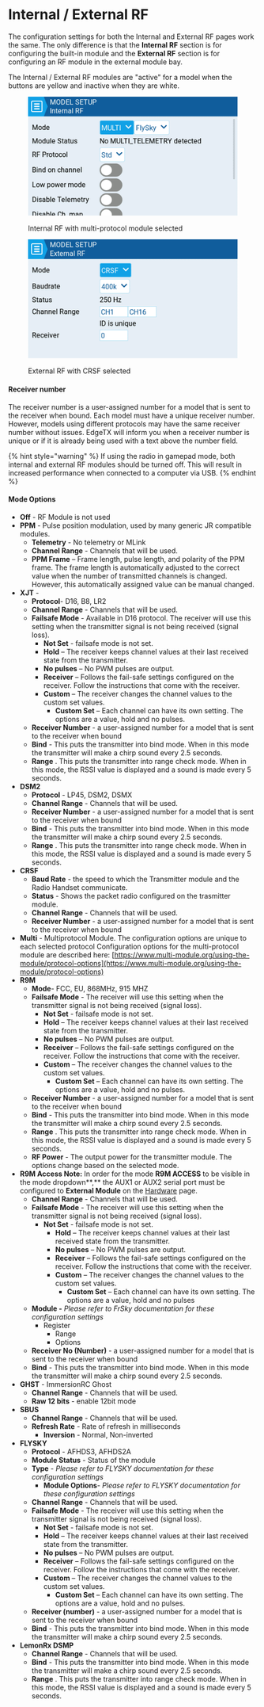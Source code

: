 # Internal / External RF

The configuration settings for both the Internal and External RF pages work the same. The only difference is that the **Internal RF** section is for configuring the built-in module and the **External RF** section is for configuring an RF module in the external module bay.

The Internal / External RF modules are "active" for a model when the buttons are yellow and inactive when they are white.

<div>

<figure><img src="../../../../.gitbook/assets/internalrf.png" alt=""><figcaption><p>Internal RF with multi-protocol module selected</p></figcaption></figure>

 

<figure><img src="../../../../.gitbook/assets/externalrf.png" alt=""><figcaption><p>External RF with CRSF selected</p></figcaption></figure>

</div>

#### Receiver number

The receiver number is a user-assigned number for a model that is sent to the receiver when bound. Each model must have a unique receiver number. However, models using different protocols may have the same receiver number without issues.  EdgeTX will inform you when a receiver number is unique or if it is already being used with a text above the number field.

{% hint style="warning" %}
If using the radio in gamepad mode, both internal and external RF modules should be turned off. This will result in increased performance when connected to a computer via USB.&#x20;
{% endhint %}

#### Mode Options

* **Off** - RF Module is not used
* **PPM** - Pulse position modulation, used by many generic JR compatible modules.
  * **Telemetry** - No telemetry or MLink
  * **Channel Range** - Channels that will be used.
  * **PPM Frame** – Frame length, pulse length, and polarity of the PPM frame. The frame length is automatically adjusted to the correct value when the number of transmitted channels is changed. However, this automatically assigned value can be manual changed.
* **XJT** -&#x20;
  * **Protocol**- D16, B8, LR2
  * **Channel Range** - Channels that will be used.
  * **Failsafe Mode** - Available in D16 protocol. The receiver will use this setting when the transmitter signal is not being received (signal loss).
    * **Not Set** - failsafe mode is not set.&#x20;
    * **Hold** – The receiver keeps channel values at their last received state from the transmitter.
    * **No pulses** – No PWM pulses are output.
    * **Receiver** – Follows the fail-safe settings configured on the receiver. Follow the instructions that come with the receiver.
    * **Custom** – The receiver changes the channel values to the custom set values.
      * **Custom Set** – Each channel can have its own setting. The options are a value, hold and no pulses.
  * **Receiver Number** -  a user-assigned number for a model that is sent to the receiver when bound
  * **Bind** - This puts the transmitter into bind mode. When in this mode the transmitter will make a chirp sound every 2.5 seconds.
  * **Range** . This puts the transmitter into range check mode. When in this mode, the RSSI value is displayed and a sound is made every 5 seconds.
* **DSM2**
  * **Protocol** - LP45, DSM2, DSMX
  * **Channel Range** - Channels that will be used.
  * **Receiver Number** -  a user-assigned number for a model that is sent to the receiver when bound
  * **Bind** - This puts the transmitter into bind mode. When in this mode the transmitter will make a chirp sound every 2.5 seconds.
  * **Range** . This puts the transmitter into range check mode. When in this mode, the RSSI value is displayed and a sound is made every 5 seconds.
* **CRSF**
  * **Baud Rate** - the speed to which the Transmitter module and the Radio Handset communicate.
  * **Status** - Shows the packet radio configured on the trasmitter module.
  * **Channel Range** - Channels that will be used.
  * **Receiver Number** -  a user-assigned number for a model that is sent to the receiver when bound
* **Multi** - Multiprotocol Module. The configuration options are unique to each selected protocol Configuration options for the multi-protocol module are described here:  [https://www.multi-module.org/using-the-module/protocol-options](https://www.multi-module.org/using-the-module/protocol-options)
* **R9M**
  * **Mode**- FCC, EU, 868MHz, 915 MHZ
  * **Failsafe Mode** - The receiver will use this setting when the transmitter signal is not being received (signal loss).
    * **Not Set** - failsafe mode is not set.&#x20;
    * **Hold** – The receiver keeps channel values at their last received state from the transmitter.
    * **No pulses** – No PWM pulses are output.
    * **Receiver** – Follows the fail-safe settings configured on the receiver. Follow the instructions that come with the receiver.
    * **Custom** – The receiver changes the channel values to the custom set values.
      * **Custom Set** – Each channel can have its own setting. The options are a value, hold and no pulses.
  * **Receiver Number** -  a user-assigned number for a model that is sent to the receiver when bound
  * **Bind** - This puts the transmitter into bind mode. When in this mode the transmitter will make a chirp sound every 2.5 seconds.
  * **Range** . This puts the transmitter into range check mode. When in this mode, the RSSI value is displayed and a sound is made every 5 seconds.
  * **RF Power** - The output power for the transmitter module. The options change based on the selected mode.
* **R9M Access    Note:** In order for the mode **R9M ACCESS** to be visible in the mode dropdown**,** the AUX1 or AUX2 serial port must be configured to **External Module** on the [Hardware](../../radio-settings/hardware.md) page.&#x20;
  * **Channel Range** - Channels that will be used.
  * **Failsafe Mode** - The receiver will use this setting when the transmitter signal is not being received (signal loss).
    * **Not Set** - failsafe mode is not set.&#x20;
      * **Hold** – The receiver keeps channel values at their last received state from the transmitter.
      * **No pulses** – No PWM pulses are output.
      * **Receiver** – Follows the fail-safe settings configured on the receiver. Follow the instructions that come with the receiver.
      * **Custom** – The receiver changes the channel values to the custom set values.
        * **Custom Set** – Each channel can have its own setting. The options are a value, hold and no pulses
  * **Module -** _Please refer to FrSky documentation for these configuration settings_
    * Register
      * Range
      * Options
  * **Receiver No (Number)** -  a user-assigned number for a model that is sent to the receiver when bound
  * **Bind** - This puts the transmitter into bind mode. When in this mode the transmitter will make a chirp sound every 2.5 seconds.
* **GHST** - ImmersionRC Ghost
  * **Channel Range** - Channels that will be used.
  * **Raw 12 bits** - enable 12bit mode
* **SBUS**&#x20;
  * **Channel Range** - Channels that will be used.
  * **Refresh Rate** - Rate of refresh in milliseconds
    * **Inversion** - Normal, Non-inverted
* **FLYSKY**&#x20;
  * **Protocol** - AFHDS3, AFHDS2A
  * **Module Status** - Status of the module
  * **Type** - _Please refer to FLYSKY documentation for these configuration settings_
    * **Module Options**- _Please refer to FLYSKY documentation for these configuration settings_
  * **Channel Range** - Channels that will be used.
  * **Failsafe Mode** - The receiver will use this setting when the transmitter signal is not being received (signal loss).
    * **Not Set** - failsafe mode is not set.&#x20;
    * **Hold** – The receiver keeps channel values at their last received state from the transmitter.
    * **No pulses** – No PWM pulses are output.
    * **Receiver** – Follows the fail-safe settings configured on the receiver. Follow the instructions that come with the receiver.
    * **Custom** – The receiver changes the channel values to the custom set values.
      * **Custom Set** – Each channel can have its own setting. The options are a value, hold and no pulses.
  * **Receiver (number)** -  a user-assigned number for a model that is sent to the receiver when bound
  * **Bind** - This puts the transmitter into bind mode. When in this mode the transmitter will make a chirp sound every 2.5 seconds.
* **LemonRx DSMP**
  * **Channel Range** - Channels that will be used.
  * **Bind** - This puts the transmitter into bind mode. When in this mode the transmitter will make a chirp sound every 2.5 seconds.
  * **Range** . This puts the transmitter into range check mode. When in this mode, the RSSI value is displayed and a sound is made every 5 seconds.

